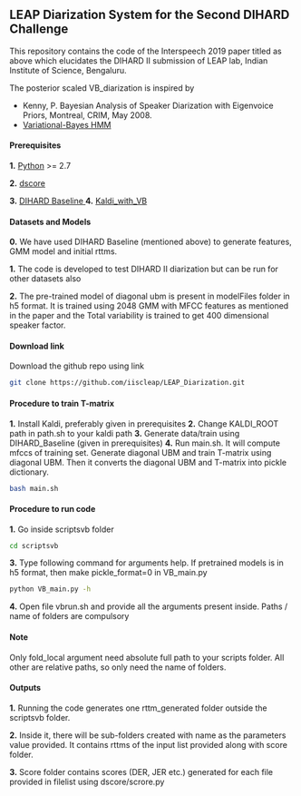 ## LEAP Diarization System for the Second DIHARD Challenge

This repository contains the code of the Interspeech 2019 paper titled as above which elucidates the DIHARD II submission of LEAP lab, Indian Institute of Science, Bengaluru.

The posterior scaled VB_diarization is inspired by 
- Kenny, P. Bayesian Analysis of Speaker Diarization with Eigenvoice Priors,
  Montreal, CRIM, May 2008.
-  [Variational-Bayes HMM](https://speech.fit.vutbr.cz/software/vb-diarization-eigenvoice-and-hmm-priors) 
 
#### Prerequisites

**1.** [Python](https://www.python.org/) >= 2.7

**2.** [dscore](https://github.com/nryant/dscore)

**3.** [DIHARD Baseline ](https://github.com/iiscleap/DIHARD_2019_baseline_alltracks)
**4.** [Kaldi_with_VB](https://github.com/GoVivace/kaldi/tree/VariationalBayes_SpeakerDiarization)

#### Datasets and Models
**0.** We have used DIHARD Baseline (mentioned above) to generate features, GMM model and initial rttms.

**1.** The code is developed to test DIHARD II diarization but can be run for other datasets also 

**2.** The pre-trained model of diagonal ubm is present in modelFiles folder in h5 format. It is trained using 2048 GMM with MFCC features as mentioned in the paper and the Total variability is trained to get 400 dimensional speaker factor.

#### Download link
Download the github repo using link 
```bash
git clone https://github.com/iiscleap/LEAP_Diarization.git
```
#### Procedure to train T-matrix
**1.** Install Kaldi, preferably given in prerequisites
**2.** Change KALDI_ROOT path in path.sh to your kaldi path
**3.** Generate data/train using DIHARD_Baseline (given in prerequisites)
**4.** Run main.sh. It will compute mfccs of training set. Generate diagonal UBM and train T-matrix using diagonal UBM.
Then it converts the diagonal UBM and T-matrix into pickle dictionary.
```bash
bash main.sh
```

#### Procedure to run code
**1.** Go inside scriptsvb folder
```bash
cd scriptsvb
```
**3.** Type following command for arguments help. If pretrained models is in h5 format, then make pickle_format=0 in VB_main.py
```bash
python VB_main.py -h
```
**4.** Open file vbrun.sh and provide all the arguments present inside. Paths / name of folders are compulsory

#### Note
Only fold_local argument need absolute full path to your scripts folder. All other are relative paths, so only need the name of folders.
#### Outputs
**1.** Running the code generates one rttm_generated folder outside the scriptsvb folder. 

**2.** Inside it, there will be sub-folders created with name as the parameters value provided. It contains rttms of the input list provided along with score folder.

**3.** Score folder contains scores (DER, JER etc.) generated for each file provided in filelist using dscore/scrore.py
